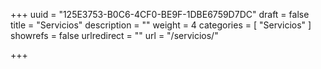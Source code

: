+++
uuid			= "125E3753-B0C6-4CF0-BE9F-1DBE6759D7DC"
draft 			= false
title 			= "Servicios"
description		= ""
weight			= 4
categories		= [ "Servicios" ]
showrefs		= false
urlredirect		= ""
url	 			= "/servicios/"

+++
